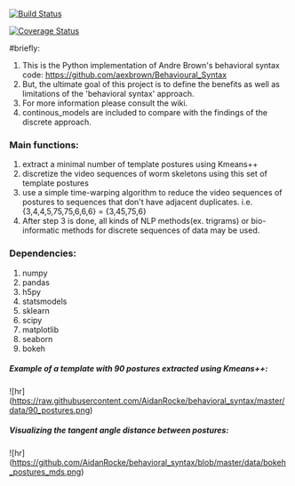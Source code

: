 [![Build Status](https://travis-ci.org/AidanRocke/behavioral_syntax.svg?branch=master)](https://travis-ci.org/AidanRocke/behavioral_syntax)

[![Coverage Status](https://coveralls.io/repos/AidanRocke/behavioral_syntax/badge.svg?branch=master&service=github)](https://coveralls.io/github/AidanRocke/behavioral_syntax?branch=master)

#briefly:
1. This is the Python implementation of Andre Brown's behavioral syntax code: https://github.com/aexbrown/Behavioural_Syntax
2. But, the ultimate goal of this project is to define the benefits as well as limitations of the 'behavioral syntax' approach. 
3. For more information please consult the wiki.
4. continous_models are included to compare with the findings of the discrete approach. 


### Main functions:
1. extract a minimal number of template postures using Kmeans++
2. discretize the video sequences of worm skeletons using this set of template postures
3. use a simple time-warping algorithm to reduce the video sequences of postures to sequences that don't have
adjacent duplicates. i.e. {3,4,4,5,75,75,6,6,6} = {3,45,75,6}
4. After step 3 is done, all kinds of NLP methods(ex. trigrams) or bio-informatic methods for discrete sequences of data may be used.

### Dependencies:
1. numpy
2. pandas
3. h5py
4. statsmodels
5. sklearn
6. scipy
7. matplotlib
8. seaborn
9. bokeh

##### Example of a template with 90 postures extracted using Kmeans++:
![hr] (https://raw.githubusercontent.com/AidanRocke/behavioral_syntax/master/data/90_postures.png)

##### Visualizing the tangent angle distance between postures:
![hr] (https://github.com/AidanRocke/behavioral_syntax/blob/master/data/bokeh_postures_mds.png)
